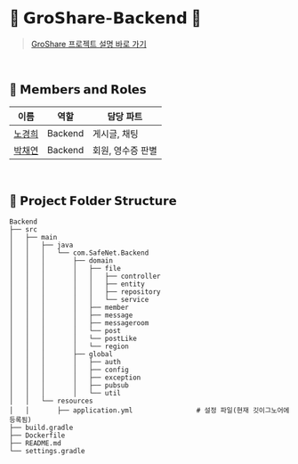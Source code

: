 # 🌿 𝗚𝗿𝗼𝗦𝗵𝗮𝗿𝗲-𝗕𝗮𝗰𝗸𝗲𝗻𝗱 🌿

> [GroShare 프로젝트 설명 바로 가기](https://github.com/SafeNet-2024?view_as=public)

</br> 

## 👥 𝗠𝗲𝗺𝗯𝗲𝗿𝘀 𝗮𝗻𝗱 𝗥𝗼𝗹𝗲𝘀

| 이름        | 역할               | 담당 파트           |
|-------------|--------------------|---------------------|
| [노경희](https://github.com/khee2) | Backend            | 게시글, 채팅  |
| [박채연](https://github.com/Yeon-chae) | Backend            | 회원, 영수증 판별  |

</br> 

## 📂 𝗣𝗿𝗼𝗷𝗲𝗰𝘁 𝗙𝗼𝗹𝗱𝗲𝗿 𝗦𝘁𝗿𝘂𝗰𝘁𝘂𝗿𝗲

```plaintext
Backend
├── src
│   ├── main
│   │   ├── java
│   │   │   └── com.SafeNet.Backend
│   │   │       ├── domain                   
│   │   │       │   ├── file                 
│   │   │       │   │   ├── controller
│   │   │       │   │   ├── entity
│   │   │       │   │   ├── repository
│   │   │       │   │   └── service
│   │   │       │   ├── member              
│   │   │       │   ├── message            
│   │   │       │   ├── messageroom          
│   │   │       │   └── post                
│   │   │       │   └── postLike             
│   │   │       │   └── region                
│   │   │       ├── global                     
│   │   │       │   ├── auth                   
│   │   │       │   ├── config               
│   │   │       │   ├── exception              
│   │   │       │   ├── pubsub              
│   │   │       │   └── util                  
│   │   └── resources
│   │       ├── application.yml                # 설정 파일(현재 깃이그노어에 등록됨)
├── build.gradle
├── Dockerfile
├── README.md
└── settings.gradle
```
</br> 
